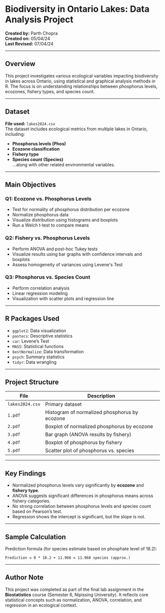 # Biodiversity in Ontario Lakes: Data Analysis Project

**Created by:** Parth Chopra  
**Created on:** 05/04/24  
**Last Revised:** 07/04/24

---

##  Overview

This project investigates various ecological variables impacting biodiversity in lakes across Ontario, using statistical and graphical analysis methods in R. The focus is on understanding relationships between phosphorus levels, ecozones, fishery types, and species count.

---

##  Dataset

**File used:** `lakes2024.csv`  
The dataset includes ecological metrics from multiple lakes in Ontario, including:
- **Phosphorus levels (Phos)**
- **Ecozone classification**
- **Fishery type**
- **Species count (Species)**  
...along with other related environmental variables.

---

##  Main Objectives

### **Q1: Ecozone vs. Phosphorus Levels**
- Test for normality of phosphorus distribution per ecozone
- Normalize phosphorus data
- Visualize distribution using histograms and boxplots
- Run a Welch t-test to compare means

### **Q2: Fishery vs. Phosphorus Levels**
- Perform ANOVA and post-hoc Tukey tests
- Visualize results using bar graphs with confidence intervals and boxplots
- Assess homogeneity of variances using Levene's Test

### **Q3: Phosphorus vs. Species Count**
- Perform correlation analysis
- Linear regression modeling
- Visualization with scatter plots and regression line

---

##  R Packages Used

- `ggplot2`: Data visualization
- `pastecs`: Descriptive statistics
- `car`: Levene’s Test
- `MASS`: Statistical functions
- `bestNormalize`: Data transformation
- `psych`: Summary statistics
- `tidyr`: Data wrangling

---

##  Project Structure

| File | Description |
|------|-------------|
| `lakes2024.csv` | Primary dataset |
| `1.pdf` | Histogram of normalized phosphorus by ecozone |
| `2.pdf` | Boxplot of normalized phosphorus by ecozone |
| `3.pdf` | Bar graph (ANOVA results by fishery) |
| `4.pdf` | Boxplot of phosphorus by fishery |
| `5.pdf` | Scatter plot of phosphorus vs. species |

---

##  Key Findings

- Normalized phosphorus levels vary significantly by **ecozone** and **fishery type**.
- ANOVA suggests significant differences in phosphorus means across fishery categories.
- No strong correlation between phosphorus levels and species count based on Pearson’s test.
- Regression shows the intercept is significant, but the slope is not.

---

##  Sample Calculation

Prediction formula (for species estimate based on phosphate level of 18.2):

```
Prediction = 0 * 18.2 + 11.968 = 11.968 species (approx.)
```

---

##  Author Note

This project was completed as part of the final lab assignment in the **Biostatistics** course (Semester 6, Nipissing University). It reflects core statistical concepts such as normalization, ANOVA, correlation, and regression in an ecological context.
